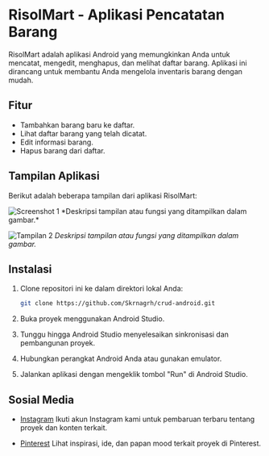 # RisolMart - Aplikasi Pencatatan Barang

RisolMart adalah aplikasi Android yang memungkinkan Anda untuk mencatat, mengedit, menghapus, dan melihat daftar barang. Aplikasi ini dirancang untuk membantu Anda mengelola inventaris barang dengan mudah.

## Fitur

- Tambahkan barang baru ke daftar.
- Lihat daftar barang yang telah dicatat.
- Edit informasi barang.
- Hapus barang dari daftar.

## Tampilan Aplikasi

Berikut adalah beberapa tampilan dari aplikasi RisolMart:

<img src="https://github.com/Skrnagrh/crud-android/Screenshot/1.png" class="d-block w-100" alt="Screenshot 1">
*Deskripsi tampilan atau fungsi yang ditampilkan dalam gambar.*

![Tampilan 2](link_gambar_2.png)
*Deskripsi tampilan atau fungsi yang ditampilkan dalam gambar.*

## Instalasi

1. Clone repositori ini ke dalam direktori lokal Anda:

   ```bash
   git clone https://github.com/Skrnagrh/crud-android.git
   
2. Buka proyek menggunakan Android Studio.
3. Tunggu hingga Android Studio menyelesaikan sinkronisasi dan pembangunan proyek.
4. Hubungkan perangkat Android Anda atau gunakan emulator.
5. Jalankan aplikasi dengan mengeklik tombol "Run" di Android Studio.

## Sosial Media

- [Instagram](https://www.instagram.com/skrnagrh)
  Ikuti akun Instagram kami untuk pembaruan terbaru tentang proyek dan konten terkait.

- [Pinterest](https://id.pinterest.com/skrnagrh/)
  Lihat inspirasi, ide, dan papan mood terkait proyek di Pinterest.
